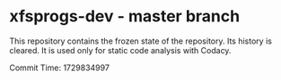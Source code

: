 # xfsprogs-dev - master branch

This repository contains the frozen state of the repository.
Its history is cleared. It is used only for static code
analysis with Codacy.

Commit Time: 1729834997